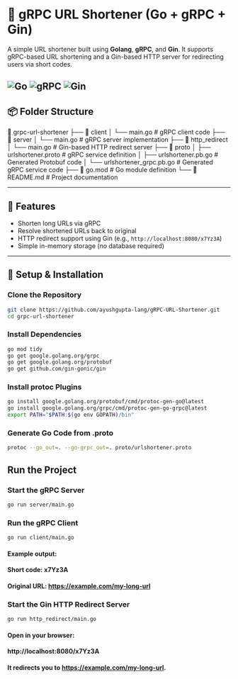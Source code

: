# 🔗 gRPC URL Shortener (Go + gRPC + Gin)

A simple URL shortener built using **Golang**, **gRPC**, and **Gin**. It supports gRPC-based URL shortening and a Gin-based HTTP server for redirecting users via short codes.

![Go](https://img.shields.io/badge/Go-1.20+-00ADD8?style=for-the-badge&logo=go)
![gRPC](https://img.shields.io/badge/gRPC-Enabled-green?style=for-the-badge&logo=grpc)
![Gin](https://img.shields.io/badge/Gin-HTTP_Server-blueviolet?style=for-the-badge&logo=go)
---

## 📦 Folder Structure

📁 grpc-url-shortener
├── 📁 client
│   └── main.go                  # gRPC client code
├── 📁 server
│   └── main.go                  # gRPC server implementation
├── 📁 http_redirect
│   └── main.go                  # Gin-based HTTP redirect server
├── 📁 proto
│   ├── urlshortener.proto       # gRPC service definition
│   ├── urlshortener.pb.go       # Generated Protobuf code
│   └── urlshortener_grpc.pb.go  # Generated gRPC service code
├── 📄 go.mod                    # Go module definition
└── 📄 README.md                 # Project documentation


---

## 🚀 Features

- Shorten long URLs via gRPC
- Resolve shortened URLs back to original
- HTTP redirect support using Gin (e.g., `http://localhost:8080/x7Yz3A`)
- Simple in-memory storage (no database required)

---

## 🔧 Setup & Installation

### Clone the Repository

```bash
git clone https://github.com/ayushgupta-lang/gRPC-URL-Shortener.git
cd grpc-url-shortener
```
### Install Dependencies
```bash
go mod tidy
go get google.golang.org/grpc
go get google.golang.org/protobuf
go get github.com/gin-gonic/gin
```
### Install protoc Plugins 
```bash
go install google.golang.org/protobuf/cmd/protoc-gen-go@latest
go install google.golang.org/grpc/cmd/protoc-gen-go-grpc@latest
export PATH="$PATH:$(go env GOPATH)/bin"
```

### Generate Go Code from .proto
```bash
protoc --go_out=. --go-grpc_out=. proto/urlshortener.proto
```
## Run the Project
### Start the gRPC Server
```bash
go run server/main.go
```
### Run the gRPC Client
```bash
go run client/main.go
```
#### Example output:
#### Short code: x7Yz3A
#### Original URL: https://example.com/my-long-url

### Start the Gin HTTP Redirect Server
```bash
go run http_redirect/main.go
```

#### Open in your browser:
#### http://localhost:8080/x7Yz3A
#### It redirects you to https://example.com/my-long-url.








